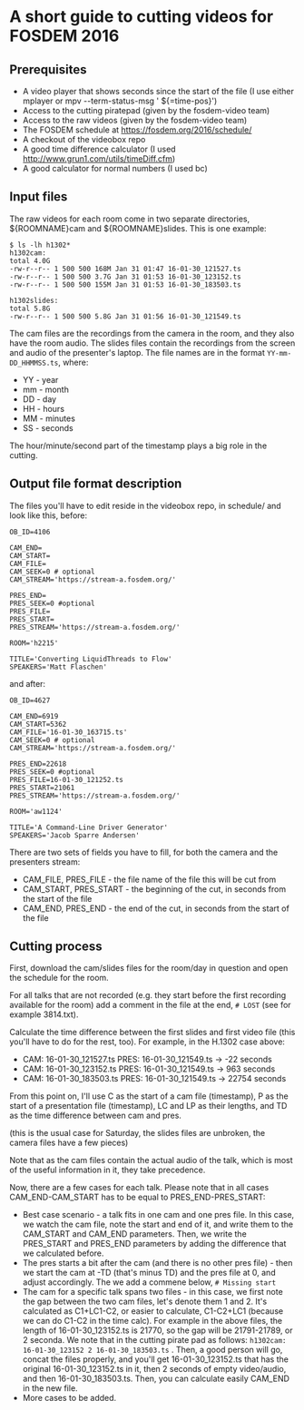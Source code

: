 A short guide to cutting videos for FOSDEM 2016
===============================================

Prerequisites
-------------

* A video player that shows seconds since the start of the file (I use either mplayer or mpv --term-status-msg '  ${=time-pos}')
* Access to the cutting piratepad (given by the fosdem-video team)
* Access to the raw videos (given by the fosdem-video team)
* The FOSDEM schedule at https://fosdem.org/2016/schedule/
* A checkout of the videobox repo
* A good time difference calculator (I used http://www.grun1.com/utils/timeDiff.cfm)
* A good calculator for normal numbers (I used bc)


Input files
-----------

The raw videos for each room come in two separate directories, ${ROOMNAME}cam and ${ROOMNAME}slides. This is one example:

```
$ ls -lh h1302*
h1302cam:
total 4.0G
-rw-r--r-- 1 500 500 168M Jan 31 01:47 16-01-30_121527.ts
-rw-r--r-- 1 500 500 3.7G Jan 31 01:53 16-01-30_123152.ts
-rw-r--r-- 1 500 500 155M Jan 31 01:53 16-01-30_183503.ts

h1302slides:
total 5.8G
-rw-r--r-- 1 500 500 5.8G Jan 31 01:56 16-01-30_121549.ts
```

The cam files are the recordings from the camera in the room, and they also have the room audio. The slides files contain the recordings from the screen and audio of the presenter's laptop. The file names are in the format `YY-mm-DD_HHMMSS.ts`, where:
* YY - year
* mm - month
* DD - day
* HH - hours
* MM - minutes
* SS - seconds

The hour/minute/second part of the timestamp plays a big role in the cutting.

Output file format description
------------------------------

The files you'll have to edit reside in the videobox repo, in schedule/ and look like this, before:

```
OB_ID=4106

CAM_END=
CAM_START=
CAM_FILE=
CAM_SEEK=0 # optional
CAM_STREAM='https://stream-a.fosdem.org/'

PRES_END=
PRES_SEEK=0 #optional
PRES_FILE=
PRES_START=
PRES_STREAM='https://stream-a.fosdem.org/'

ROOM='h2215'

TITLE='Converting LiquidThreads to Flow'
SPEAKERS='Matt Flaschen'
```

and after:

```
OB_ID=4627

CAM_END=6919
CAM_START=5362
CAM_FILE='16-01-30_163715.ts'
CAM_SEEK=0 # optional
CAM_STREAM='https://stream-a.fosdem.org/'

PRES_END=22618
PRES_SEEK=0 #optional
PRES_FILE=16-01-30_121252.ts
PRES_START=21061
PRES_STREAM='https://stream-a.fosdem.org/'

ROOM='aw1124'

TITLE='A Command-Line Driver Generator'
SPEAKERS='Jacob Sparre Andersen'
```

There are two sets of fields you have to fill, for both the camera and the presenters stream:
* CAM_FILE, PRES_FILE - the file name of the file this will be cut from
* CAM_START, PRES_START - the beginning of the cut, in seconds from the start of the file
* CAM_END, PRES_END - the end of the cut, in seconds from the start of the file

Cutting process
---------------

First, download the cam/slides files for the room/day in question and open the schedule for the room.

For all talks that are not recorded (e.g. they start before the first recording available for the room) add a comment in the file at the end, `# LOST` (see for example 3814.txt).

Calculate the time difference between the first slides and first video file (this you'll have to do for the rest, too). For example, in the H.1302 case above:
* CAM: 16-01-30_121527.ts PRES: 16-01-30_121549.ts -> -22 seconds
* CAM: 16-01-30_123152.ts PRES: 16-01-30_121549.ts -> 963 seconds
* CAM: 16-01-30_183503.ts PRES: 16-01-30_121549.ts -> 22754 seconds

From this point on, I'll use C as the start of a cam file (timestamp), P as the start of a presentation file (timestamp), LC and LP as their lengths, and TD as the time difference between cam and pres.

(this is the usual case for Saturday, the slides files are unbroken, the camera files have a few pieces)

Note that as the cam files contain the actual audio of the talk, which is most of the useful information in it, they take precedence.

Now, there are a few cases for each talk. Please note that in all cases CAM_END-CAM_START has to be equal to PRES_END-PRES_START:

* Best case scenario - a talk fits in one cam and one pres file. In this case, we watch the cam file, note the start and end of it, and write them to the CAM_START and CAM_END parameters. Then, we write the PRES_START and PRES_END parameters by adding the difference that we calculated before.
* The pres starts a bit after the cam (and there is no other pres file) - then we start the cam at -TD (that's minus TD) and the pres file at 0, and adjust accordingly. The we add a commene below, `# Missing start`
* The cam for a specific talk spans two files - in this case, we first note the gap between the two cam files, let's denote them 1 and 2. It's calculated as C1+LC1-C2, or easier to calculate, C1-C2+LC1 (because we can do C1-C2 in the time calc). For example in the above files, the length of 16-01-30_123152.ts is 21770, so the gap will be 21791-21789, or 2 seconda. We note that in the cutting pirate pad as follows: `h1302cam: 16-01-30_123152 2 16-01-30_183503.ts` . Then, a good person will go, concat the files properly, and you'll get 16-01-30_123152.ts that has the original 16-01-30_123152.ts in it, then 2 seconds of empty video/audio, and then 16-01-30_183503.ts. Then, you can calculate easily CAM_END in the new file.
* More cases to be added.


